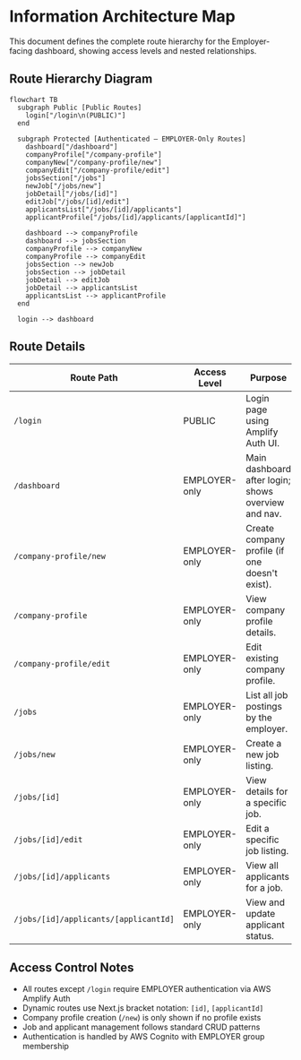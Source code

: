 # Information Architecture Map

This document defines the complete route hierarchy for the Employer-facing dashboard, 
showing access levels and nested relationships.

## Route Hierarchy Diagram

```mermaid
flowchart TB
  subgraph Public [Public Routes]
    login["/login\n(PUBLIC)"]
  end

  subgraph Protected [Authenticated – EMPLOYER-Only Routes]
    dashboard["/dashboard"]
    companyProfile["/company-profile"]
    companyNew["/company-profile/new"]
    companyEdit["/company-profile/edit"]
    jobsSection["/jobs"]
    newJob["/jobs/new"]
    jobDetail["/jobs/[id]"]
    editJob["/jobs/[id]/edit"]
    applicantsList["/jobs/[id]/applicants"]
    applicantProfile["/jobs/[id]/applicants/[applicantId]"]

    dashboard --> companyProfile
    dashboard --> jobsSection
    companyProfile --> companyNew
    companyProfile --> companyEdit
    jobsSection --> newJob
    jobsSection --> jobDetail
    jobDetail --> editJob
    jobDetail --> applicantsList
    applicantsList --> applicantProfile
  end

  login --> dashboard
```

## Route Details

| Route Path | Access Level | Purpose |
|------------|--------------|---------|
| `/login` | PUBLIC | Login page using Amplify Auth UI. |
| `/dashboard` | EMPLOYER-only | Main dashboard after login; shows overview and nav. |
| `/company-profile/new` | EMPLOYER-only | Create company profile (if one doesn't exist). |
| `/company-profile` | EMPLOYER-only | View company profile details. |
| `/company-profile/edit` | EMPLOYER-only | Edit existing company profile. |
| `/jobs` | EMPLOYER-only | List all job postings by the employer. |
| `/jobs/new` | EMPLOYER-only | Create a new job listing. |
| `/jobs/[id]` | EMPLOYER-only | View details for a specific job. |
| `/jobs/[id]/edit` | EMPLOYER-only | Edit a specific job listing. |
| `/jobs/[id]/applicants` | EMPLOYER-only | View all applicants for a job. |
| `/jobs/[id]/applicants/[applicantId]` | EMPLOYER-only | View and update applicant status. |

## Access Control Notes

- All routes except `/login` require EMPLOYER authentication via AWS Amplify Auth
- Dynamic routes use Next.js bracket notation: `[id]`, `[applicantId]`
- Company profile creation (`/new`) is only shown if no profile exists
- Job and applicant management follows standard CRUD patterns
- Authentication is handled by AWS Cognito with EMPLOYER group membership
